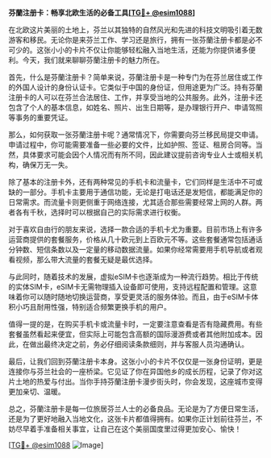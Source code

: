 **芬蘭注册卡：畅享北欧生活的必备工具[[TG💪+ @esim1088](https://t.me/s/esim1088)]**

在北欧这片美丽的土地上，芬兰以其独特的自然风光和先进的科技文明吸引着无数游客和移民。无论你是来芬兰工作、学习还是旅行，拥有一张芬蘭注册卡都是必不可少的。这张小小的卡片不仅让你能够轻松融入当地生活，还能为你提供诸多便利。今天，我们就来聊聊芬蘭注册卡的魅力所在。

首先，什么是芬蘭注册卡？简单来说，芬蘭注册卡是一种专门为在芬兰居住或工作的外国人设计的身份认证卡。它类似于中国的身份证，但用途更为广泛。持有芬蘭注册卡的人可以在芬兰合法居住、工作，并享受当地的公共服务。此外，注册卡还包含了个人的基本信息，如姓名、照片、出生日期等，是办理银行开户、申请驾照等事务的重要凭证。

那么，如何获取一张芬蘭注册卡呢？通常情况下，你需要向芬兰移民局提交申请。申请过程中，你可能需要准备一些必要的文件，比如护照、签证、租房合同等。当然，具体要求可能会因个人情况而有所不同，因此建议提前咨询专业人士或相关机构，确保万无一失。

除了基本的注册卡外，还有两种常见的手机卡和流量卡，它们同样是生活中不可或缺的一部分。手机卡主要用于通信功能，无论是打电话还是发短信，都能满足你的日常需求。而流量卡则更侧重于网络连接，尤其适合那些需要经常上网的人群。两者各有千秋，选择时可以根据自己的实际需求进行权衡。

对于喜欢自由行的朋友来说，选择一款合适的手机卡尤为重要。目前市场上有许多运营商提供的套餐服务，价格从几十欧元到上百欧元不等。这些套餐通常包括通话分钟数、短信条数以及一定量的移动数据流量。如果你经常需要用手机导航或者观看视频，那么带大流量的套餐无疑是最优选择。

与此同时，随着技术的发展，虚拟eSIM卡也逐渐成为一种流行趋势。相比于传统的实体SIM卡，eSIM卡无需物理插入设备即可使用，支持远程配置和管理。这意味着你可以随时随地切换运营商，享受更灵活的服务体验。而且，由于eSIM卡体积小巧且耐用性强，特别适合频繁更换手机的用户。

值得一提的是，在购买手机卡或流量卡时，一定要注意查看是否有隐藏费用。有些套餐虽然看起来便宜，但实际上可能包含高额的国际漫游费或者其他附加成本。因此，在做出最终决定之前，务必仔细阅读条款细则，并与客服人员沟通确认。

最后，让我们回到芬蘭注册卡本身。这张小小的卡片不仅仅是一张身份证明，更是连接你与芬兰社会的一座桥梁。它见证了你在异国他乡的成长历程，记录了你对这片土地的热爱与付出。当你手持芬蘭注册卡漫步街头时，你会发现，这座城市变得更加亲切、温暖。

总之，芬蘭注册卡是每一位旅居芬兰人士的必备良品。无论是为了方便日常生活，还是为了更好地融入当地文化，这张卡片都值得拥有。如果你正计划前往芬兰，不妨尽早着手准备相关事宜，让自己在这个美丽国度里过得更加安心、愉快！

[[TG💪+ @esim1088](https://t.me/s/esim1088) ![Image](https://i.postimg.cc/4NQfJmqS/Snipaste-2025-05-13-00-14-12.png)]